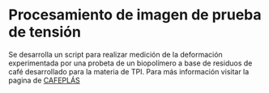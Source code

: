 # Procesamiento de imagen de prueba de tensión 
Se desarrolla un script para realizar medición de la deformación experimentada por una probeta de un biopolímero a base de residuos de café desarrollado para la materia de TPI. Para más información visitar la pagina de [CAFEPLÁS](https://tpifibog.wixsite.com/cafeplas)
